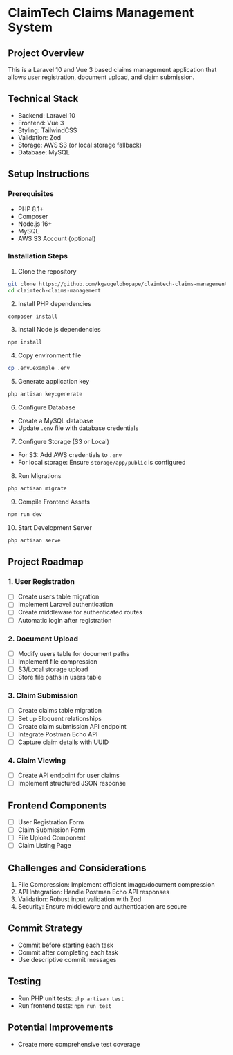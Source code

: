 # ClaimTech Claims Management System

## Project Overview

This is a Laravel 10 and Vue 3 based claims management application that allows user registration, document upload, and claim submission.

## Technical Stack

- Backend: Laravel 10
- Frontend: Vue 3
- Styling: TailwindCSS
- Validation: Zod
- Storage: AWS S3 (or local storage fallback)
- Database: MySQL

## Setup Instructions

### Prerequisites

- PHP 8.1+
- Composer
- Node.js 16+
- MySQL
- AWS S3 Account (optional)

### Installation Steps

1. Clone the repository
```bash
git clone https://github.com/kgaugelobopape/claimtech-claims-management.git
cd claimtech-claims-management
```

2. Install PHP dependencies
```bash
composer install
```

3. Install Node.js dependencies
```bash
npm install
```

4. Copy environment file
```bash
cp .env.example .env
```

5. Generate application key
```bash
php artisan key:generate
```

6. Configure Database
- Create a MySQL database
- Update `.env` file with database credentials

7. Configure Storage (S3 or Local)
- For S3: Add AWS credentials to `.env`
- For local storage: Ensure `storage/app/public` is configured

8. Run Migrations
```bash
php artisan migrate
```

9. Compile Frontend Assets
```bash
npm run dev
```

10. Start Development Server
```bash
php artisan serve
```

## Project Roadmap

### 1. User Registration
- [ ] Create users table migration
- [ ] Implement Laravel authentication
- [ ] Create middleware for authenticated routes
- [ ] Automatic login after registration

### 2. Document Upload
- [ ] Modify users table for document paths
- [ ] Implement file compression
- [ ] S3/Local storage upload
- [ ] Store file paths in users table

### 3. Claim Submission
- [ ] Create claims table migration
- [ ] Set up Eloquent relationships
- [ ] Create claim submission API endpoint
- [ ] Integrate Postman Echo API
- [ ] Capture claim details with UUID

### 4. Claim Viewing
- [ ] Create API endpoint for user claims
- [ ] Implement structured JSON response

## Frontend Components

- [ ] User Registration Form
- [ ] Claim Submission Form
- [ ] File Upload Component
- [ ] Claim Listing Page

## Challenges and Considerations

1. File Compression: Implement efficient image/document compression
2. API Integration: Handle Postman Echo API responses
3. Validation: Robust input validation with Zod
4. Security: Ensure middleware and authentication are secure

## Commit Strategy

- Commit before starting each task
- Commit after completing each task
- Use descriptive commit messages

## Testing

- Run PHP unit tests: `php artisan test`
- Run frontend tests: `npm run test`

## Potential Improvements

- Create more comprehensive test coverage
